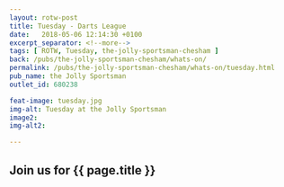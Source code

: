 ```yaml
---
layout: rotw-post
title: Tuesday - Darts League
date:   2018-05-06 12:14:30 +0100
excerpt_separator: <!--more-->
tags: [ ROTW, Tuesday, the-jolly-sportsman-chesham ]
back: /pubs/the-jolly-sportsman-chesham/whats-on/
permalink: /pubs/the-jolly-sportsman-chesham/whats-on/tuesday.html
pub_name: the Jolly Sportsman
outlet_id: 680238

feat-image: tuesday.jpg
img-alt: Tuesday at the Jolly Sportsman
image2:
img-alt2:

---
```


<h2>Join us for {{ page.title }}</h2>



